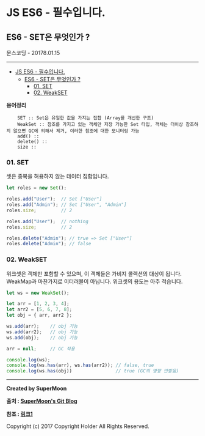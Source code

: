 # JS ES6 - 필수입니다.
## ES6 - SET은 무엇인가 ?

<div class="pull-right"> 문스코딩 - 20178.01.15 </div>

---


<!-- @import "[TOC]" {cmd="toc" depthFrom=1 depthTo=6 orderedList=false} -->
<!-- code_chunk_output -->

* [JS ES6 - 필수입니다.](#js-es6-필수입니다)
	* [ES6 - SET은 무엇인가 ?](#es6-set은-무엇인가)
		* [01. SET](#01-set)
		* [02. WeakSET](#02-weakset)

<!-- /code_chunk_output -->


**용어정리**
```
    SET :: Set은 유일한 값을 가지는 집합 (Array를 개선한 구조)
    WeakSet :: 참조를 가지고 있는 객체만 저장 가능한 Set 타입, 객체는 더이상 참조하지 않으면 GC에 의해서 제거, 이러한 참조에 대한 모니터링 가능
    add() ::
    delete() ::
    size ::

```


### 01. SET

셋은 중복을 허용하지 않는 데이터 집합입니다.

```js
let roles = new Set();

roles.add("User");  // Set ["User"]
roles.add("Admin"); // Set ["User", "Admin"]
roles.size;         // 2

roles.add("User");  // nothing
roles.size;         // 2

roles.delete("Admin"); // true => Set ["User"]
roles.delete("Admin"); // false
```

### 02. WeakSET

위크셋은 객체만 포함할 수 있으며, 이 객체들은 가비지 콜렉션의 대상이 됩니다.
WeakMap과 마찬가지로 이터러블이 아닙니다. 위크셋의 용도는 아주 적습니다.


```js
let ws = new WeakSet();

let arr = [1, 2, 3, 4];
let arr2 = [5, 6, 7, 8];
let obj = { arr, arr2 };

ws.add(arr);    // obj 가능
ws.add(arr2);   // obj 가능
ws.add(obj);    // obj 가능

arr = null;     // GC 적용

console.log(ws);
console.log(ws.has(arr), ws.has(arr2)); // false, true
console.log(ws.has(obj))                // true (GC의 영향 안받음)
```


---

**Created by SuperMoon**

**출처 : [SuperMoon's Git Blog](https://github.com/jm921106)**

**참조 : [링크1]()**

Copyright (c) 2017 Copyright Holder All Rights Reserved.
